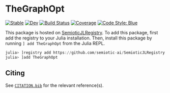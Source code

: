 # TheGraphOpt

[![Stable](https://img.shields.io/badge/docs-stable-blue.svg)](https://semiotic-ai.github.io/TheGraphOpt.jl/stable/)
[![Dev](https://img.shields.io/badge/docs-dev-blue.svg)](https://semiotic-ai.github.io/TheGraphOpt.jl/dev/)
[![Build Status](https://github.com/semiotic-ai/TheGraphOpt.jl/actions/workflows/CI.yml/badge.svg?branch=main)](https://github.com/semiotic-ai/TheGraphOpt.jl/actions/workflows/CI.yml?query=branch%3Amain)
[![Coverage](https://codecov.io/gh/semiotic-ai/TheGraphOpt.jl/branch/main/graph/badge.svg)](https://codecov.io/gh/semiotic-ai/TheGraphOpt.jl)
[![Code Style: Blue](https://img.shields.io/badge/code%20style-blue-4495d1.svg)](https://github.com/invenia/BlueStyle)


This package is hosted on [SemioticJLRegistry](https://github.com/semiotic-ai/SemioticJLRegistry).
To add this package, first add the registry to your Julia installation.
Then, install this package by running `] add TheGraphOpt` from the Julia REPL.

```julia
julia> ]registry add https://github.com/semiotic-ai/SemioticJLRegistry
julia> ]add TheGraphOpt
```


## Citing

See [`CITATION.bib`](CITATION.bib) for the relevant reference(s).
